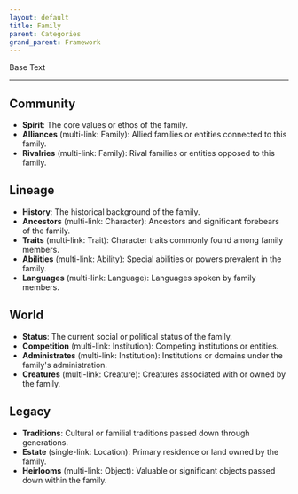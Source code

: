 ```yaml
---
layout: default
title: Family
parent: Categories
grand_parent: Framework 
---
```


Base Text 

---
## Community
- **Spirit**: The core values or ethos of the family.
- **Alliances** (multi-link: Family): Allied families or entities connected to this family.
- **Rivalries** (multi-link: Family): Rival families or entities opposed to this family.

## Lineage
- **History**: The historical background of the family.
- **Ancestors** (multi-link: Character): Ancestors and significant forebears of the family.
- **Traits** (multi-link: Trait): Character traits commonly found among family members.
- **Abilities** (multi-link: Ability): Special abilities or powers prevalent in the family.
- **Languages** (multi-link: Language): Languages spoken by family members.

## World
- **Status**: The current social or political status of the family.
- **Competition** (multi-link: Institution): Competing institutions or entities.
- **Administrates** (multi-link: Institution): Institutions or domains under the family's administration.
- **Creatures** (multi-link: Creature): Creatures associated with or owned by the family.

## Legacy
- **Traditions**: Cultural or familial traditions passed down through generations.
- **Estate** (single-link: Location): Primary residence or land owned by the family.
- **Heirlooms** (multi-link: Object): Valuable or significant objects passed down within the family.

